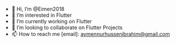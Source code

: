 - 👋 Hi, I’m @Eimen2018
- 👀 I’m interested in Flutter
- 🌱 I’m currently working on Flutter
- 💞️ I’m looking to collaborate on Flutter Projects
- 📫 How to reach me [email]: aymennurhussenibrahim@gmail.com 

<!---
Eimen2018/Eimen2018 is a ✨ special ✨ repository because its `README.md` (this file) appears on your GitHub profile.
You can click the Preview link to take a look at your changes.
--->
